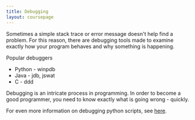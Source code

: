 ```yaml
---
title: Debugging
layout: coursepage
---
```


Sometimes a simple stack trace or error message doesn't help find a problem. For this reason, there are debugging tools made to examine exactly how your program behaves and why something is happening.

Popular debuggers

* Python - winpdb
* Java - jdb, jswat
* C - ddd

Debugging is an intricate process in programming. In order to become a good programmer, you need to know exactly what is going wrong - quickly.

For even more information on debugging python scripts, see [here](http://stackoverflow.com/questions/1623039/python-debugging-tips).
